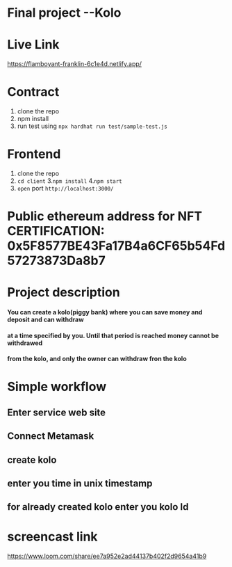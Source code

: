 # Final project --Kolo


# Live Link
 https://flamboyant-franklin-6c1e4d.netlify.app/ 

# Contract
1. clone the repo
2. npm install
3. run test using `npx hardhat run test/sample-test.js`

# Frontend 
1. clone the repo
2. `cd client`
3.`npm install`
4.`npm start`
5. `open` port `http://localhost:3000/`

# Public ethereum address for NFT CERTIFICATION: 0x5F8577BE43Fa17B4a6CF65b54Fd57273873Da8b7

# Project description

#### You can create a kolo(piggy bank) where you can save money and deposit and can withdraw 
#### at a time specified by you. Until that period is reached money cannot be withdrawed 
#### from the kolo, and only the owner can withdraw fron the kolo


# Simple workflow
## Enter service web site
## Connect Metamask
## create kolo
## enter you time in unix timestamp
## for already created kolo enter you kolo Id
##

# screencast link
https://www.loom.com/share/ee7a952e2ad44137b402f2d9654a41b9
